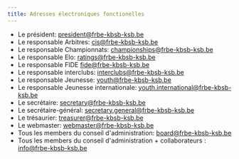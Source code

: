 ```yaml
---
title: Adresses électroniques fonctionelles
---
```


 - Le président: president@frbe-kbsb-ksb.be
 - Le responsable Arbitres: cis@frbe-kbsb-ksb.be
 - Le responsable Championnats: championships@frbe-kbsb-ksb.be
 - Le responsable Elo: ratings@frbe-kbsb-ksb.be
 - Le responsable FIDE fide@frbe-kbsb-ksb.be
 - Le responsable interclubs: interclubs@frbe-kbsb-ksb.be
 - Le responsable Jeunesse: youth@frbe-kbsb-ksb.be
 - Le responsable Jeunesse internationale: youth.international@frbe-kbsb-ksb.be
 - Le secrétaire: secretary@frbe-kbsb-ksb.be
 - Le secrétaire-général: secretary.general@frbe-kbsb-ksb.be
 - Le trésaurier: treasurer@frbe-kbsb-ksb.be
 - Le webmaster: webmaster@frbe-kbsb-ksb.be
 - Tous les members du conseil d'administration: board@frbe-kbsb-ksb.be
 - Tous les members du conseil d'administration + collaborateurs : info@frbe-kbsb-ksb.be